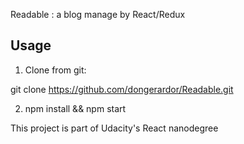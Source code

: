 Readable : a blog manage by React/Redux


## Usage

1. Clone from git:

git clone https://github.com/dongerardor/Readable.git

2. npm install && npm start

This project is part of Udacity's React nanodegree